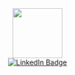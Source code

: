 <div id="header" align="center">
  <img src="https://media.giphy.com/media/ukMiDlCmdv2og/giphy.gif" width="100"/>
</div>

<div id="badges" align="center">
  <a href="https://www.linkedin.com/in/ndivhuwo-nyase/">
    <img src="https://img.shields.io/badge/LinkedIn-blue?style=for-the-badge&logo=linkedin&logoColor=white" alt="LinkedIn Badge"/>
  </a>
  </div>


<div id ="badges1" align="center"
     <img src="https://komarev.com/ghpvc/?username=nnyase&style=flat-square&color=blue" alt=""/>
     </div>

